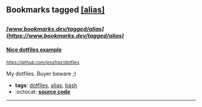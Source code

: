 ## Bookmarks tagged [[alias]](https://www.bookmarks.dev?q=[alias])

_<sup><sup>[www.bookmarks.dev/tagged/alias](https://www.bookmarks.dev/tagged/alias)</sup></sup>_
---
#### [Nice dotfiles example](https://github.com/jessfraz/dotfiles)
_<sup>https://github.com/jessfraz/dotfiles</sup>_

My dotfiles. Buyer beware ;)
* **tags**: [dotfiles](../tagged/dotfiles.md), [alias](../tagged/alias.md), [bash](../tagged/bash.md)
* :octocat: **[source code](https://github.com/jessfraz/dotfiles)**
---
